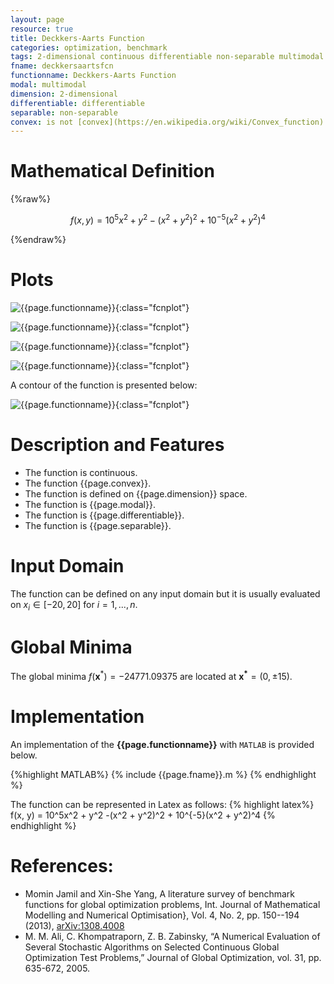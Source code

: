 ```yaml
---
layout: page
resource: true
title: Deckkers-Aarts Function
categories: optimization, benchmark
tags: 2-dimensional continuous differentiable non-separable multimodal non-convex
fname: deckkersaartsfcn
functionname: Deckkers-Aarts Function
modal: multimodal
dimension: 2-dimensional
differentiable: differentiable
separable: non-separable
convex: is not [convex](https://en.wikipedia.org/wiki/Convex_function)
---
```


# Mathematical Definition

{%raw%}

$$f(x, y) = 10^5x^2 + y^2 -(x^2 + y^2)^2 + 10^{-5}(x^2 + y^2)^4$$

{%endraw%}

# Plots
![{{page.functionname}}]({{site.baseurl}}/benchmarkfcns/plots/{{page.fname}}.png){:class="fcnplot"}

![{{page.functionname}}]({{site.baseurl}}/benchmarkfcns/plots/{{page.fname}}_2.png){:class="fcnplot"}

![{{page.functionname}}]({{site.baseurl}}/benchmarkfcns/plots/{{page.fname}}_3.png){:class="fcnplot"}

![{{page.functionname}}]({{site.baseurl}}/benchmarkfcns/plots/{{page.fname}}_4.png){:class="fcnplot"}

A contour of the function is presented below:

![{{page.functionname}}]({{site.baseurl}}/benchmarkfcns/plots/{{page.fname}}_contour.png){:class="fcnplot"}

# Description and Features
* The function is continuous.
* The function {{page.convex}}.
* The function is defined on {{page.dimension}} space.
* The function is {{page.modal}}.
* The function is {{page.differentiable}}.
* The function is {{page.separable}}.

# Input Domain
The function can be defined on any input domain but it is usually evaluated on $x_i \in [-20, 20]$ for $i=1, ..., n$.

# Global Minima
The global minima $f(\textbf{x}^{\ast})=-24771.09375$ are located at $\mathbf{x^\ast}=(0, \pm 15)$.

# Implementation
An implementation of the **{{page.functionname}}** with `MATLAB` is provided below. 

{%highlight MATLAB%}
{% include {{page.fname}}.m %}
{% endhighlight %}

The function can be represented in Latex as follows:
{% highlight latex%}
f(x, y) = 10^5x^2 + y^2 -(x^2 + y^2)^2 + 10^{-5}(x^2 + y^2)^4
{% endhighlight %}

# References:
* Momin Jamil and Xin-She Yang, A literature survey of benchmark functions for global optimization problems, Int. Journal of Mathematical Modelling 
and Numerical Optimisation}, Vol. 4, No. 2, pp. 150--194 (2013), [arXiv:1308.4008](arXiv:1308.4008)
* M. M. Ali, C. Khompatraporn, Z. B. Zabinsky, “A Numerical Evaluation of Several
Stochastic Algorithms on Selected Continuous Global Optimization Test Problems,”
Journal of Global Optimization, vol. 31, pp. 635-672, 2005.
